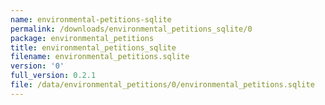 ```yaml
---
name: environmental-petitions-sqlite
permalink: /downloads/environmental_petitions_sqlite/0
package: environmental_petitions
title: environmental_petitions_sqlite
filename: environmental_petitions.sqlite
version: '0'
full_version: 0.2.1
file: /data/environmental_petitions/0/environmental_petitions.sqlite
---
```

